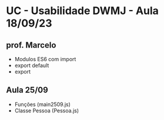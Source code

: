 # UC - Usabilidade DWMJ - Aula 18/09/23

## prof. Marcelo

* Modulos ES6 com import
* export default 
* export

## Aula 25/09

* Funções (main2509.js)
* Classe Pessoa (Pessoa.js)